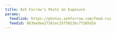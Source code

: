 ```yaml
---
title: Ash Furrow’s Posts on Exposure
params:
  feedlink: https://photos.ashfurrow.com/feed.rss
  feedid: 863bedae27261ec15758216c77165d2e
---
```

